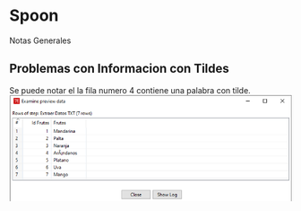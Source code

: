 # Spoon
Notas Generales


## Problemas con Informacion con Tildes

Se puede notar el la fila numero 4 contiene una palabra con tilde.
![Image text](Imagenes/Data_con_Tildes.png)



